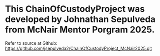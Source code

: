 # This ChainOfCustodyProject was developed by Johnathan Sepulveda from McNair Mentor Porgram 2025.

Refer to source at Github: https://github.com/jsepulveda2/ChainOfCustodyProject_McNair2025.git

